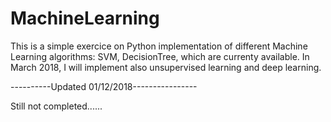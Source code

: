 # MachineLearning


This is a simple exercice on Python implementation of different Machine Learning algorithms: SVM, DecisionTree, 
which are currenty available. In March 2018, I will implement also unsupervised learning and deep learning.

----------Updated 01/12/2018----------------

Still not completed......
